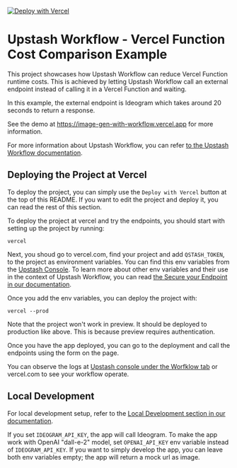 [![Deploy with Vercel](https://vercel.com/button)](https://vercel.com/new/clone?repository-url=https%3A%2F%2Fgithub.com%2Fupstash%2Fworkflow-js%2Ftree%2Fmain%2Fworkflow%2Fimage-gen-with-workflow&env=UPSTASH_REDIS_REST_URL,UPSTASH_REDIS_REST_TOKEN,QSTASH_TOKEN,IDEOGRAM_API_KEY&envDescription=You%20can%20access%20the%20QSTASH_TOKEN%20env%20variable%20from%20Upstash%20Console%2C%20under%20QStash%20page.%20You%20can%20get%20Redis%20keys%20after%20creating%20a%20Redis%20database%20from%20Upstash%20Console.&project-name=upstash-workflow-image-gen&repository-name=upstash-workflow-image-gen&demo-title=Optimizing%20Vercel%20Functions%20With%20Upstash%20Workflow&demo-description=This%20demo%20shows%20the%20cost-saving%20benefits%20of%20using%20Upstash%20Workflow%20for%20Vercel%20functions.&demo-url=https%3A%2F%2Fimage-gen-with-workflow.vercel.app%2F&demo-image=https%3A%2F%2Fimage-gen-with-workflow.vercel.app%2Flanding.png)

# Upstash Workflow - Vercel Function Cost Comparison Example

This project showcases how Upstash Workflow can reduce Vercel Function runtime costs. This is achieved by letting Upstash Workflow call an external endpoint instead of calling it in a Vercel Function and waiting.

In this example, the external endpoint is Ideogram which takes around 20 seconds to return a response.

See the demo at https://image-gen-with-workflow.vercel.app for more information.

For more information about Upstash Workflow, you can refer [to the Upstash Workflow documentation](https://upstash.com/docs/qstash/workflow/getstarted).

## Deploying the Project at Vercel

To deploy the project, you can simply use the `Deploy with Vercel` button at the top of this README. If you want to edit the project and deploy it, you can read the rest of this section.

To deploy the project at vercel and try the endpoints, you should start with setting up the project by running:

```
vercel
```

Next, you shoud go to vercel.com, find your project and add `QSTASH_TOKEN`, to the project as environment variables. You can find this env variables from the [Upstash Console](https://console.upstash.com/qstash). To learn more about other env variables and their use in the context of Upstash Workflow, you can read [the Secure your Endpoint in our documentation](https://upstash.com/docs/qstash/workflow/howto/security#using-qstashs-built-in-request-verification-recommended).

Once you add the env variables, you can deploy the project with:

```
vercel --prod
```

Note that the project won't work in preview. It should be deployed to production like above. This is because preview requires authentication.

Once you have the app deployed, you can go to the deployment and call the endpoints using the form on the page.

You can observe the logs at [Upstash console under the Worfklow tab](https://console.upstash.com/qstash?tab=workflow) or vercel.com to see your workflow operate.

## Local Development

For local development setup, refer to the [Local Development section in our documentation](https://upstash.com/docs/qstash/workflow/howto/local-development).

If you set `IDEOGRAM_API_KEY`, the app will call Ideogram. To make the app work with OpenAI "dall-e-2" model, set `OPENAI_API_KEY` env variable instead of `IDEOGRAM_API_KEY`. If you want to simply develop the app, you can leave both env variables empty; the app will return a mock url as image.

